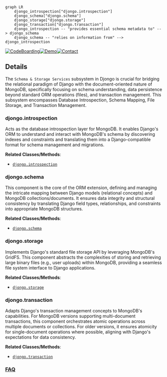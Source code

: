 ```mermaid
graph LR
    djongo_introspection["djongo.introspection"]
    djongo_schema["djongo.schema"]
    djongo_storage["djongo.storage"]
    djongo_transaction["djongo.transaction"]
    djongo_introspection -- "provides essential schema metadata to" --> djongo_schema
    djongo_schema -- "relies on information from" --> djongo_introspection
```

[![CodeBoarding](https://img.shields.io/badge/Generated%20by-CodeBoarding-9cf?style=flat-square)](https://github.com/CodeBoarding/GeneratedOnBoardings)[![Demo](https://img.shields.io/badge/Try%20our-Demo-blue?style=flat-square)](https://www.codeboarding.org/demo)[![Contact](https://img.shields.io/badge/Contact%20us%20-%20contact@codeboarding.org-lightgrey?style=flat-square)](mailto:contact@codeboarding.org)

## Details

The `Schema & Storage Services` subsystem in Djongo is crucial for bridging the relational paradigm of Django with the document-oriented nature of MongoDB, specifically focusing on schema understanding, data persistence beyond standard ORM operations (files), and transaction management. This subsystem encompasses Database Introspection, Schema Mapping, File Storage, and Transaction Management.

### djongo.introspection
Acts as the database introspection layer for MongoDB. It enables Django's ORM to understand and interact with MongoDB's schema by discovering indexes and constraints and translating them into a Django-compatible format for schema management and migrations.


**Related Classes/Methods**:

- <a href="https://github.com/doableware/djongo/blob/master/djongo/introspection.py" target="_blank" rel="noopener noreferrer">`djongo.introspection`</a>


### djongo.schema
This component is the core of the ORM extension, defining and managing the intricate mapping between Django models (relational concepts) and MongoDB collections/documents. It ensures data integrity and structural consistency by translating Django field types, relationships, and constraints into appropriate MongoDB structures.


**Related Classes/Methods**:

- <a href="https://github.com/doableware/djongo/blob/master/djongo/schema.py" target="_blank" rel="noopener noreferrer">`djongo.schema`</a>


### djongo.storage
Implements Django's standard file storage API by leveraging MongoDB's GridFS. This component abstracts the complexities of storing and retrieving large binary files (e.g., user uploads) within MongoDB, providing a seamless file system interface to Django applications.


**Related Classes/Methods**:

- <a href="https://github.com/doableware/djongo/blob/master/djongo/storage.py" target="_blank" rel="noopener noreferrer">`djongo.storage`</a>


### djongo.transaction
Adapts Django's transaction management concepts to MongoDB's capabilities. For MongoDB versions supporting multi-document transactions, this component orchestrates atomic operations across multiple documents or collections. For older versions, it ensures atomicity for single-document operations where possible, aligning with Django's expectations for data consistency.


**Related Classes/Methods**:

- <a href="https://github.com/doableware/djongo/blob/master/djongo/transaction.py" target="_blank" rel="noopener noreferrer">`djongo.transaction`</a>




### [FAQ](https://github.com/CodeBoarding/GeneratedOnBoardings/tree/main?tab=readme-ov-file#faq)